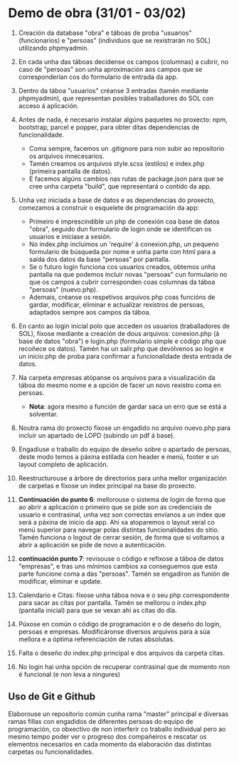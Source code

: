# Demo de obra (31/01 - 03/02)

1. Creación da database "obra" e táboas de proba "usuarios" (funcionarios) e "persoas" (individuos que se rexistrarán no SOL) utilizando phpmyadmin.
2. En cada unha das táboas decídense os campos (columnas) a cubrir, no caso de "persoas" son unha aproximación aos campos que se corresponderían cos do formulario de entrada da app.
3. Dentro da táboa "usuarios" créanse 3 entradas (tamén mediante phpmyadmin), que representan posibles traballadores do SOL con acceso á aplicación.
4. Antes de nada, é necesario instalar algúns paquetes no proxecto: npm, bootstrap, parcel e popper, para obter ditas dependencias de funcionalidade.
   - Coma sempre, facemos un .gitignore para non subir ao repositorio os arquivos innecesarios.
   - Tamén creamos os arquivos style.scss (estilos) e index.php (primeira pantalla de datos).
   - E facemos algúns cambios nas rutas de package.json para que se cree unha carpeta "build", que representará o contido da app.
5. Unha vez iniciada a base de datos e as dependencias do proxecto, comezamos a construir o esquelete de programación da app:
   - Primeiro é imprescindible un php de conexión coa base de datos "obra", seguido dun formulario de login onde se identifican os usuarios e iníciase a sesión.
   - No index.php incluimos un 'require' á conexion.php, un pequeno formulario de búsqueda por nome e unha parte con html para a saída dos datos da base "persoas" por pantalla.
   - Se o futuro login funciona cos usuarios creados, obtemos unha pantalla na que podemos incluir novas "persoas" cun formulario no que os campos a cubrir corresponden coas columnas da táboa "persoas" (nuevo.php).
   - Ademais, créanse os respetivos arquivos php coas funcións de gardar, modificar, eliminar e actualizar rexistros de persoas, adaptados sempre aos campos da táboa.
6. En canto ao login inicial polo que acceden os usuarios (traballadores de SOL), fíxose mediante a creación de dous arquivos: conexion.php (á base de datos "obra") e login.php (formulario simple e código php que recoñece os datos). Tamén hai un salir.php que devólvenos ao login e un inicio.php de proba para confirmar a funcionalidade desta entrada de datos.
7. Na carpeta empresas atópanse os arquivos para a visualización da táboa do mesmo nome e a opción de facer un novo rexistro coma en persoas.

   - **Nota**: agora mesmo a función de gardar saca un erro que se está a solventar.

8. Noutra rama do proxecto fíxose un engadido no arquivo nuevo.php para incluir un apartado de LOPD (subindo un pdf á base).
9. Engadiuse o traballo do equipo de deseño sobre o apartado de persoas, deste modo temos a páxina estilada con header e menú, footer e un layout completo de aplicación.
10. Reestructurouse a árbore de directorios para unha mellor organización de carpetas e fíxose un index principal na base do proxecto.
11. **Continuación do punto 6**: mellorouse o sistema de login de forma que ao abrir a aplicación o primeiro que se pide son as credenciais de usuario e contrasinal, unha vez son correctas envíanos a un index que será a páxina de inicio da app. Ahí xa atoparemos o layout xeral co menú superior para navegar polas distintas funcionalidades do sitio. Tamén funciona o logout de cerrar sesión, de forma que si voltamos a abrir a aplicación se pide de novo a autenticación.
12. **continuación punto 7**: revisouse o código e refíxose a táboa de datos "empresas", e tras uns mínimos cambios xa conseguemos que esta parte funcione coma a das "persoas". Tamén se engadiron as funión de modificar, eliminar e update.
13. Calendario e Citas: fíxose unha táboa nova e o seu php correspondente para sacar as citas por pantalla. Tamén se mellorou o index.php (pantalla inicial) para que se vexan ahí as citas do día.
14. Púxose en común o código de programación e o de deseño do login, persoas e empresas. Modificáronse diversos arquivos para a súa mellora e a óptima referenciación de rutas absolutas.
15. Falta o deseño do index.php principal e dos arquivos da carpeta citas.
16. No login hai unha opción de recuperar contrasinal que de momento non é funcional (e non leva a ningures)

## Uso de Git e Github

Elaborouse un repositorio común cunha rama "master" principal e diversas ramas fillas con engadidos de diferentes persoas do equipo de programación, co obxectivo de non interferir co traballo individual pero ao mesmo tempo poder ver o progreso dos compañeiros e rescatar os elementos necesarios en cada momento da elaboración das distintas carpetas ou funcionalidades.
